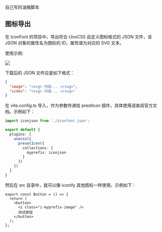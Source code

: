 自己写的油猴脚本

## 图标导出

在 IconFont 的项目中，导出符合 UnoCSS 自定义图标格式的 JSON 文件，该 JSON 对象的属性名为图标的 ID，属性值为对应的 SVG 文本。

使用示例:

![](https://ghproxy.com/https://raw.githubusercontent.com/appnify/starter-monkey/master/.github/images/image-export-json.png)

下载后的 JSON 文件应是如下格式：

```json
{
  "image": "<svg> 内容... </svg>",
  "video": "<svg> 内容... </svg>"
}
```

在 vite.config.ts 导入，作为参数传递给 prestIcon 插件，具体使用请查阅官方文档，示例如下：

```ts
import iconjson from './iconfont.json';

export default {
  plugins: [
    unocss({
      presetIcon({
        collections: {
          myprefix: iconjson
        }
      })
    })
  ]
}
```

然后在 src 目录中，就可以像 iconify 其他图标一样使用，示例如下：

```tsx
export const Button = () => {
  return (
    <button>
      <i class="i-myprefix-image" />
      测试按钮
    </button>
  );
};
```
